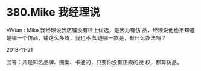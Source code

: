 # 380.Mike 我经理说

ViVian : Mike 我经理说我店铺没有评上优选，是因为有仿 品，经理说他也不知道是哪一个仿品，铺这么多货，我也不 知道哪一款是，有什么办法吗？

2018-11-21

回答：凡是知名品牌、图案、卡通的，只要你没有正规的授 权，都算仿品。